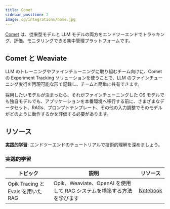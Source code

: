 ```yaml
---
title: Comet
sidebar_position: 2
image: og/integrations/home.jpg
---
```


[Comet](https://www.comet.com/site/) は、従来型モデルと LLM モデルの両方をエンドツーエンドでトラッキング、評価、モニタリングできる集中管理プラットフォームです。

## Comet と Weaviate
LLM のトレーニングやファインチューニングに取り組むチーム向けに、Comet の Experiment Tracking ソリューションを使うことで、LLM のファインチューニング実行を再現可能な形で記録し、チームと簡単に共有できます。

採用したいモデルが決まったら、それがファインチューニングした OS モデルでも独自モデルでも、アプリケーションを本番環境へ移行する前に、さまざまなデータセット、RAGs、プロンプトテンプレート、その他の入力調整でそのモデルがどのように動作するかを評価する必要があります。

## リソース
[**実践的学習**](#hands-on-learning): エンドツーエンドのチュートリアルで技術的理解を深めましょう。

### 実践的学習

| トピック | 説明 | リソース |
| --- | --- | --- |
| Opik Tracing と Evals を用いた RAG | Opik、Weaviate、OpenAI を使用して RAG システムを構築する方法を学びます | [Notebook](https://github.com/weaviate/recipes/blob/main/integrations/operations/comet/Opik-Tracing-and-Evals.ipynb) |


